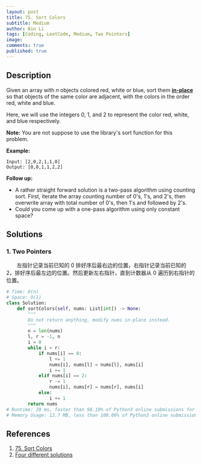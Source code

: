 ```yaml
---
layout: post
title: 75. Sort Colors
subtitle: Medium
author: Bin Li
tags: [Coding, LeetCode, Medium, Two Pointers]
image: 
comments: true
published: true
---
```


## Description

Given an array with *n* objects colored red, white or blue, sort them **[in-place](https://en.wikipedia.org/wiki/In-place_algorithm)** so that objects of the same color are adjacent, with the colors in the order red, white and blue.

Here, we will use the integers 0, 1, and 2 to represent the color red, white, and blue respectively.

**Note:** You are not suppose to use the library's sort function for this problem.

**Example:**

```
Input: [2,0,2,1,1,0]
Output: [0,0,1,1,2,2]
```

**Follow up:**

- A rather straight forward solution is a two-pass algorithm using counting sort.
  First, iterate the array counting number of 0's, 1's, and 2's, then overwrite array with total number of 0's, then 1's and followed by 2's.
- Could you come up with a one-pass algorithm using only constant space?

## Solutions
### 1. Two Pointers
　　左指针记录当前已知的 0 排好序后最右边的位置，右指针记录当前已知的 2，排好序后最左边的位置。然后更新左右指针，直到计数器从 0 遍历到右指针的位置。


```python
# Time: O(n)
# Space: O(1)
class Solution:
    def sortColors(self, nums: List[int]) -> None:
        """
        Do not return anything, modify nums in-place instead.
        """
        n = len(nums)
        l, r = -1, n
        i = 0
        while i < r:
            if nums[i] == 0:
                l += 1
                nums[i], nums[l] = nums[l], nums[i]
                i += 1
            elif nums[i] == 2:
                r -= 1
                nums[i], nums[r] = nums[r], nums[i]
            else:
                i += 1
        return nums
# Runtime: 28 ms, faster than 98.10% of Python3 online submissions for Sort Colors.
# Memory Usage: 12.7 MB, less than 100.00% of Python3 online submissions for Sort Colors.
```

## References
1. [75. Sort Colors](https://leetcode.com/problems/sort-colors/)
2. [Four different solutions](https://leetcode.com/problems/sort-colors/discuss/26500/Four-different-solutions)